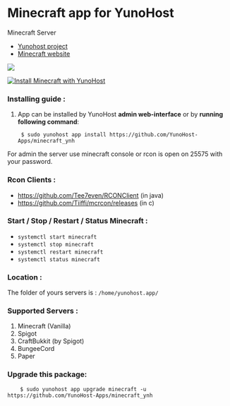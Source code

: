 # Minecraft app for YunoHost
Minecraft Server

- [Yunohost project](https://yunohost.org)
- [Minecraft website](https://www.minecraft.net/)

![](https://www.cziplee.com/journal/wp-content/uploads/2015/06/Minecraft-Banner.png)


[![Install Minecraft with YunoHost](https://install-app.yunohost.org/install-with-yunohost.png)](https://install-app.yunohost.org/?app=minecraft)

### Installing guide :

 1. App can be installed by YunoHost **admin web-interface** or by **running following command**:

         $ sudo yunohost app install https://github.com/YunoHost-Apps/minecraft_ynh
         
For admin the server use minecraft console or rcon is open on 25575 with your password.

### Rcon Clients :
- https://github.com/Tee7even/RCONClient (in java)
- https://github.com/Tiiffi/mcrcon/releases (in c)

### Start / Stop / Restart / Status Minecraft :

- ```systemctl start minecraft```
- ```systemctl stop minecraft```
- ```systemctl restart minecraft```
- ```systemctl status minecraft```

### Location :

The folder of yours servers is : ```/home/yunohost.app/```

### Supported Servers :
 
1. Minecraft (Vanilla)
2. Spigot
3. CraftBukkit (by Spigot)
4. BungeeCord
5. Paper
 
### Upgrade this package:

        $ sudo yunohost app upgrade minecraft -u https://github.com/YunoHost-Apps/minecraft_ynh


